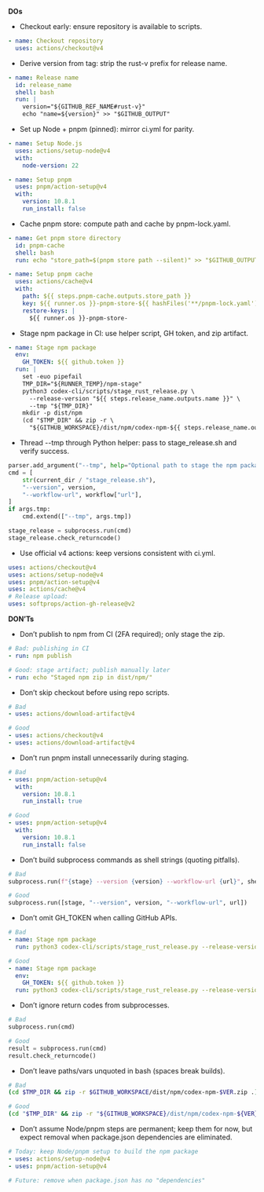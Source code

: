 **DOs**
- Checkout early: ensure repository is available to scripts.
```yaml
- name: Checkout repository
  uses: actions/checkout@v4
```

- Derive version from tag: strip the rust-v prefix for release name.
```yaml
- name: Release name
  id: release_name
  shell: bash
  run: |
    version="${GITHUB_REF_NAME#rust-v}"
    echo "name=${version}" >> "$GITHUB_OUTPUT"
```

- Set up Node + pnpm (pinned): mirror ci.yml for parity.
```yaml
- name: Setup Node.js
  uses: actions/setup-node@v4
  with:
    node-version: 22

- name: Setup pnpm
  uses: pnpm/action-setup@v4
  with:
    version: 10.8.1
    run_install: false
```

- Cache pnpm store: compute path and cache by pnpm-lock.yaml.
```yaml
- name: Get pnpm store directory
  id: pnpm-cache
  shell: bash
  run: echo "store_path=$(pnpm store path --silent)" >> "$GITHUB_OUTPUT"

- name: Setup pnpm cache
  uses: actions/cache@v4
  with:
    path: ${{ steps.pnpm-cache.outputs.store_path }}
    key: ${{ runner.os }}-pnpm-store-${{ hashFiles('**/pnpm-lock.yaml') }}
    restore-keys: |
      ${{ runner.os }}-pnpm-store-
```

- Stage npm package in CI: use helper script, GH token, and zip artifact.
```yaml
- name: Stage npm package
  env:
    GH_TOKEN: ${{ github.token }}
  run: |
    set -euo pipefail
    TMP_DIR="${RUNNER_TEMP}/npm-stage"
    python3 codex-cli/scripts/stage_rust_release.py \
      --release-version "${{ steps.release_name.outputs.name }}" \
      --tmp "${TMP_DIR}"
    mkdir -p dist/npm
    (cd "$TMP_DIR" && zip -r \
      "${GITHUB_WORKSPACE}/dist/npm/codex-npm-${{ steps.release_name.outputs.name }}.zip" .)
```

- Thread --tmp through Python helper: pass to stage_release.sh and verify success.
```python
parser.add_argument("--tmp", help="Optional path to stage the npm package")
cmd = [
    str(current_dir / "stage_release.sh"),
    "--version", version,
    "--workflow-url", workflow["url"],
]
if args.tmp:
    cmd.extend(["--tmp", args.tmp])

stage_release = subprocess.run(cmd)
stage_release.check_returncode()
```

- Use official v4 actions: keep versions consistent with ci.yml.
```yaml
uses: actions/checkout@v4
uses: actions/setup-node@v4
uses: pnpm/action-setup@v4
uses: actions/cache@v4
# Release upload:
uses: softprops/action-gh-release@v2
```

**DON’Ts**
- Don’t publish to npm from CI (2FA required); only stage the zip.
```yaml
# Bad: publishing in CI
- run: npm publish

# Good: stage artifact; publish manually later
- run: echo "Staged npm zip in dist/npm/"
```

- Don’t skip checkout before using repo scripts.
```yaml
# Bad
- uses: actions/download-artifact@v4

# Good
- uses: actions/checkout@v4
- uses: actions/download-artifact@v4
```

- Don’t run pnpm install unnecessarily during staging.
```yaml
# Bad
- uses: pnpm/action-setup@v4
  with:
    version: 10.8.1
    run_install: true

# Good
- uses: pnpm/action-setup@v4
  with:
    version: 10.8.1
    run_install: false
```

- Don’t build subprocess commands as shell strings (quoting pitfalls).
```python
# Bad
subprocess.run(f"{stage} --version {version} --workflow-url {url}", shell=True)

# Good
subprocess.run([stage, "--version", version, "--workflow-url", url])
```

- Don’t omit GH_TOKEN when calling GitHub APIs.
```yaml
# Bad
- name: Stage npm package
  run: python3 codex-cli/scripts/stage_rust_release.py --release-version "$VER"

# Good
- name: Stage npm package
  env:
    GH_TOKEN: ${{ github.token }}
  run: python3 codex-cli/scripts/stage_rust_release.py --release-version "$VER"
```

- Don’t ignore return codes from subprocesses.
```python
# Bad
subprocess.run(cmd)

# Good
result = subprocess.run(cmd)
result.check_returncode()
```

- Don’t leave paths/vars unquoted in bash (spaces break builds).
```bash
# Bad
(cd $TMP_DIR && zip -r $GITHUB_WORKSPACE/dist/npm/codex-npm-$VER.zip .)

# Good
(cd "$TMP_DIR" && zip -r "${GITHUB_WORKSPACE}/dist/npm/codex-npm-${VER}.zip" .)
```

- Don’t assume Node/pnpm steps are permanent; keep them for now, but expect removal when package.json dependencies are eliminated.
```yaml
# Today: keep Node/pnpm setup to build the npm package
- uses: actions/setup-node@v4
- uses: pnpm/action-setup@v4

# Future: remove when package.json has no "dependencies"
```